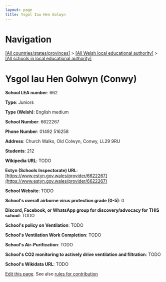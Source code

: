 ```yaml
---
layout: page
title: Ysgol Iau Hen Golwyn
---
```

# Navigation

[[All countries/states/provinces]](../../..) > [[All Welsh local educational authority]](../..) > [[All schools in local educational authority]](..)

# Ysgol Iau Hen Golwyn (Conwy)

**School LEA number**: 662

**Type**: Juniors

**Type (Welsh)**: English medium

**School Number**: 6622267

**Phone Number**: 01492 516258

**Address**: Church Walks, Old Colwyn, Conwy, LL29 9RU

**Students**: 212

**Wikipedia URL**: TODO

**Estyn (Schools Inspectorate) URL**: [https://www.estyn.gov.wales/provider/6622267](https://www.estyn.gov.wales/provider/6622267)

**School Website**: TODO

**School's overall airborne virus protection grade (0-5)**: 0

**Discord, Facebook, or WhatsApp group for discovery/advocacy for THIS school**: TODO

**School's policy on Ventilation**: TODO

**School's Ventilation Work Completion**: TODO

**School's Air-Purification**: TODO

**School's CO2 monitoring to actively drive ventilation and filtration**: TODO

**School's Wikidata URL**: TODO




[Edit this page](https://github.com/VentilationProject/Wales/edit/prif/./Conwy/Ysgol_Iau_Hen_Golwyn.md). See also [rules for contribution](../../../contribution-rules/)